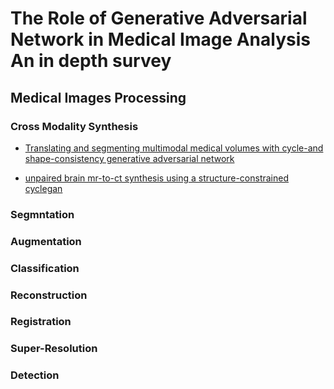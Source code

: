 # The Role of Generative Adversarial Network in Medical Image Analysis An in depth survey

##  Medical Images Processing

### Cross Modality Synthesis
* [Translating and segmenting multimodal medical volumes with cycle-and shape-consistency generative adversarial network](https://scholar.google.com/scholar?hl=en&as_sdt=0%2C5&q=Translating+and+segmenting+multimodal+medical+volumes+with+cycle-and+shape-consistency+generative+adversarial+network&btnG=) 

* [unpaired brain mr-to-ct synthesis using a structure-constrained cyclegan](https://scholar.google.com/scholar?hl=en&as_sdt=0%2C5&q=unpaired+brain+mr-to-ct+synthesis+using+a+structure-constrained+cyclegan&btnG=)

### Segmntation 

### Augmentation 

### Classification

### Reconstruction

### Registration

### Super-Resolution

### Detection
